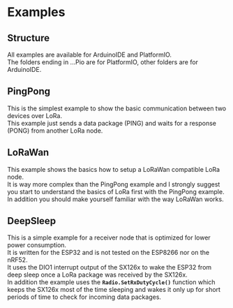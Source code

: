 # Examples

## Structure
All examples are available for ArduinoIDE and PlatformIO.    
The folders ending in ...Pio are for PlatformIO, other folders are for ArduinoIDE.    

## PingPong
This is the simplest example to show the basic communication between two devices over LoRa.    
This example just sends a data package (PING) and waits for a response (PONG) from another LoRa node.

## LoRaWan
This example shows the basics how to setup a LoRaWan compatible LoRa node.    
It is way more complex than the PingPong example and I strongly suggest you start to understand the basics of LoRa first with the PingPong example.    
In addition you should make yourself familiar with the way LoRaWan works.

## DeepSleep
This is a simple example for a receiver node that is optimized for lower power consumption.   
It is written for the ESP32 and is not tested on the ESP8266 nor on the nRF52.    
It uses the DIO1 interrupt output of the SX126x to wake the ESP32 from deep sleep once a LoRa package was received by the SX126x.    
In addition the example uses the **`Radio.SetRxDutyCycle()`** function which keeps the SX126x most of the time sleeping and wakes it only up for short periods of time to check for incoming data packages.
